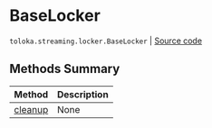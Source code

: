 # BaseLocker
`toloka.streaming.locker.BaseLocker` | [Source code](https://github.com/Toloka/toloka-kit/blob/v1.1.0.post1/src/streaming/locker.py#L31)

## Methods Summary

| Method | Description |
| :------| :-----------|
[cleanup](toloka.streaming.locker.BaseLocker.cleanup.md)| None
